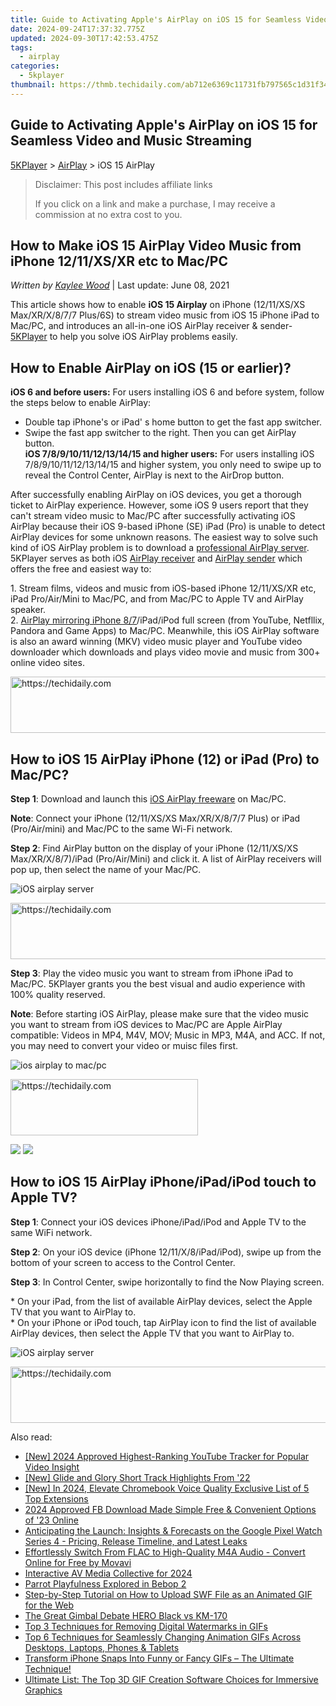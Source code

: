 ```yaml
---
title: Guide to Activating Apple's AirPlay on iOS 15 for Seamless Video and Music Streaming
date: 2024-09-24T17:37:32.775Z
updated: 2024-09-30T17:42:53.475Z
tags:
  - airplay
categories:
  - 5kplayer
thumbnail: https://thmb.techidaily.com/ab712e6369c11731fb797565c1d31f34a50ed98f4e3e4e20f2e0bcfb8f432b00.jpg
---
```


## Guide to Activating Apple's AirPlay on iOS 15 for Seamless Video and Music Streaming

[5KPlayer](https://tools.techidaily.com/5kplayer/products/) \> [AirPlay](https://tools.techidaily.com/5kplayer/airplay/) \> iOS 15 AirPlay

>  Disclaimer: This post includes affiliate links
>
>  If you click on a link and make a purchase, I may receive a commission at no extra cost to you.
>

## How to Make iOS 15 AirPlay Video Music from iPhone 12/11/XS/XR etc to Mac/PC

 _Written by [Kaylee Wood](https://www.quora.com/profile/Amanda-Hu-21)_ | Last update: June 08, 2021

This article shows how to enable **iOS 15 Airplay** on iPhone (12/11/XS/XS Max/XR/X/8/7/7 Plus/6S) to stream video music from iOS 15 iPhone iPad to Mac/PC, and introduces an all-in-one iOS AirPlay receiver & sender- [5KPlayer](https://tools.techidaily.com/5kplayer/products/) to help you solve iOS AirPlay problems easily. 

##  How to Enable AirPlay on iOS (15 or earlier)?

**iOS 6 and before users:** For users installing iOS 6 and before system, follow the steps below to enable AirPlay:

* Double tap iPhone's or iPad' s home button to get the fast app switcher.
* Swipe the fast app switcher to the right. Then you can get AirPlay button.  
**iOS 7/8/9/10/11/12/13/14/15 and higher users:** For users installing iOS 7/8/9/10/11/12/13/14/15 and higher system, you only need to swipe up to reveal the Control Center, AirPlay is next to the AirDrop button.

After successfully enabling AirPlay on iOS devices, you get a thorough ticket to AirPlay experience. However, some iOS 9 users report that they can't stream video music to Mac/PC after successfully activating iOS AirPlay because their iOS 9-based iPhone (SE) iPad (Pro) is unable to detect AirPlay devices for some unknown reasons. The easiest way to solve such kind of iOS AirPlay problem is to download a [professional AirPlay server](https://tools.techidaily.com/5kplayer/airplay/). 5KPlayer serves as both iOS [AirPlay receiver](https://tools.techidaily.com/5kplayer/airplay/) and [AirPlay sender](https://tools.techidaily.com/5kplayer/airplay/) which offers the free and easiest way to: 

1\. Stream films, videos and music from iOS-based iPhone 12/11/XS/XR etc, iPad Pro/Air/Mini to Mac/PC, and from Mac/PC to Apple TV and AirPlay speaker.   
2\. [AirPlay mirroring iPhone 8/7](https://tools.techidaily.com/5kplayer/airplay/)/iPad/iPod full screen (from YouTube, Netfllix, Pandora and Game Apps) to Mac/PC. Meanwhile, this iOS AirPlay software is also an award winning (MKV) video music player and YouTube video downloader which downloads and plays video movie and music from 300+ online video sites.

<!-- affiliate ads begin -->
<a href="https://appsumo.8odi.net/c/5597632/2049383/7443" target="_top" id="2049383">
  <img src="//a.impactradius-go.com/display-ad/7443-2049383" border="0" alt="https://techidaily.com" width="728" height="90"/>
</a>
<img height="0" width="0" src="https://appsumo.8odi.net/i/5597632/2049383/7443" style="position:absolute;visibility:hidden;" border="0" />
<!-- affiliate ads end -->

##  How to iOS 15 AirPlay iPhone (12) or iPad (Pro) to Mac/PC?

**Step 1**: Download and launch this [iOS AirPlay freeware](https://tools.techidaily.com/5kplayer/products/) on Mac/PC. 

**Note**: Connect your iPhone (12/11/XS/XS Max/XR/X/8/7/7 Plus) or iPad (Pro/Air/mini) and Mac/PC to the same Wi-Fi network.

**Step 2**: Find AirPlay button on the display of your iPhone (12/11/XS/XS Max/XR/X/8/7)/iPad (Pro/Air/Mini) and click it. A list of AirPlay receivers will pop up, then select the name of your Mac/PC. 

![iOS airplay server](https://www.5kplayer.com/airplay/img/5kplayer.jpg) 

<!-- affiliate ads begin -->
<a href="https://wigfever.sjv.io/c/5597632/2014851/22899" target="_top" id="2014851">
  <img src="//a.impactradius-go.com/display-ad/22899-2014851" border="0" alt="https://techidaily.com" width="728" height="90"/>
</a>
<img height="0" width="0" src="https://wigfever.sjv.io/i/5597632/2014851/22899" style="position:absolute;visibility:hidden;" border="0" />
<!-- affiliate ads end -->

**Step 3**: Play the video music you want to stream from iPhone iPad to Mac/PC. 5KPlayer grants you the best visual and audio experience with 100% quality reserved. 

**Note**: Before starting iOS AirPlay, please make sure that the video music you want to stream from iOS devices to Mac/PC are Apple AirPlay compatible: Videos in MP4, M4V, MOV; Music in MP3, M4A, and ACC. If not, you may need to convert your video or muisc files first. 

![ios airplay to mac/pc](https://www.5kplayer.com/airplay/img/5kplayer-solveairdelay-yxt-030301.jpg)

<!-- affiliate ads begin -->
<a href="https://aligracehair.sjv.io/c/5597632/1868571/19272" target="_top" id="1868571">
  <img src="//a.impactradius-go.com/display-ad/19272-1868571" border="0" alt="https://techidaily.com" width="300" height="90"/>
</a>
<img height="0" width="0" src="https://aligracehair.sjv.io/i/5597632/1868571/19272" style="position:absolute;visibility:hidden;" border="0" />
<!-- affiliate ads end -->

[![](https://www.5kplayer.com/airplay/../button/freedownwhitewin.png)](https://tools.techidaily.com/5kplayer/products/) [![](https://www.5kplayer.com/airplay/../button/freedownbackmac.png)](https://tools.techidaily.com/5kplayer/products/) 

##  How to iOS 15 AirPlay iPhone/iPad/iPod touch to Apple TV?

**Step 1**: Connect your iOS devices iPhone/iPad/iPod and Apple TV to the same WiFi network. 

**Step 2**: On your iOS device (iPhone 12/11/X/8/iPad/iPod), swipe up from the bottom of your screen to access to the Control Center.

**Step 3**: In Control Center, swipe horizontally to find the Now Playing screen.

\* On your iPad, from the list of available AirPlay devices, select the Apple TV that you want to AirPlay to.  
 \* On your iPhone or iPod touch, tap AirPlay icon to find the list of available AirPlay devices, then select the Apple TV that you want to AirPlay to. 

![iOS airplay server](https://www.5kplayer.com/airplay/img/ios10-airplay-mirroring.jpg)

<!-- affiliate ads begin -->
<a href="https://appsumo.8odi.net/c/5597632/2151865/7443" target="_top" id="2151865">
  <img src="//a.impactradius-go.com/display-ad/7443-2151865" border="0" alt="https://techidaily.com" width="728" height="90"/>
</a>
<img height="0" width="0" src="https://appsumo.8odi.net/i/5597632/2151865/7443" style="position:absolute;visibility:hidden;" border="0" />
<!-- affiliate ads end -->

<ins class="adsbygoogle"
     style="display:block"
     data-ad-format="autorelaxed"
     data-ad-client="ca-pub-7571918770474297"
     data-ad-slot="1223367746"></ins>

<ins class="adsbygoogle"
     style="display:block"
     data-ad-client="ca-pub-7571918770474297"
     data-ad-slot="8358498916"
     data-ad-format="auto"
     data-full-width-responsive="true"></ins>

<span class="atpl-alsoreadstyle">Also read:</span>
<div><ul>
<li><a href="https://eaxpv-info.techidaily.com/new-2024-approved-highest-ranking-youtube-tracker-for-popular-video-insight/"><u>[New] 2024 Approved Highest-Ranking YouTube Tracker for Popular Video Insight</u></a></li>
<li><a href="https://fox-boxes.techidaily.com/new-glide-and-glory-short-track-highlights-from-22/"><u>[New] Glide and Glory Short Track Highlights From '22</u></a></li>
<li><a href="https://fox-direct.techidaily.com/new-in-2024-elevate-chromebook-voice-quality-exclusive-list-of-5-top-extensions/"><u>[New] In 2024, Elevate Chromebook Voice Quality Exclusive List of 5 Top Extensions</u></a></li>
<li><a href="https://facebook-video-recording.techidaily.com/2024-approved-fb-download-made-simple-free-and-convenient-options-of-23-online/"><u>2024 Approved FB Download Made Simple Free & Convenient Options of '23 Online</u></a></li>
<li><a href="https://technical-tips.techidaily.com/anticipating-the-launch-insights-and-forecasts-on-the-google-pixel-watch-series-4-pricing-release-timeline-and-latest-leaks/"><u>Anticipating the Launch: Insights & Forecasts on the Google Pixel Watch Series 4 - Pricing, Release Timeline, and Latest Leaks</u></a></li>
<li><a href="https://win-solutions.techidaily.com/effortlessly-switch-from-flac-to-high-quality-m4a-audio-convert-online-for-free-by-movavi/"><u>Effortlessly Switch From FLAC to High-Quality M4A Audio - Convert Online for Free by Movavi</u></a></li>
<li><a href="https://extra-support.techidaily.com/interactive-av-media-collective-for-2024/"><u>Interactive AV Media Collective for 2024</u></a></li>
<li><a href="https://extra-hints.techidaily.com/parrot-playfulness-explored-in-bebop-2/"><u>Parrot Playfulness Explored in Bebop 2</u></a></li>
<li><a href="https://media-tips.techidaily.com/step-by-step-tutorial-on-how-to-upload-swf-file-as-an-animated-gif-for-the-web/"><u>Step-by-Step Tutorial on How to Upload SWF File as an Animated GIF for the Web</u></a></li>
<li><a href="https://fox-cloud.techidaily.com/the-great-gimbal-debate-hero-black-vs-km-170/"><u>The Great Gimbal Debate HERO Black vs KM-170</u></a></li>
<li><a href="https://media-tips.techidaily.com/top-3-techniques-for-removing-digital-watermarks-in-gifs/"><u>Top 3 Techniques for Removing Digital Watermarks in GIFs</u></a></li>
<li><a href="https://media-tips.techidaily.com/top-6-techniques-for-seamlessly-changing-animation-gifs-across-desktops-laptops-phones-and-tablets/"><u>Top 6 Techniques for Seamlessly Changing Animation GIFs Across Desktops, Laptops, Phones & Tablets</u></a></li>
<li><a href="https://media-tips.techidaily.com/transform-iphone-snaps-into-funny-or-fancy-gifs-the-ultimate-technique/"><u>Transform iPhone Snaps Into Funny or Fancy GIFs – The Ultimate Technique!</u></a></li>
<li><a href="https://media-tips.techidaily.com/ultimate-list-the-top-3d-gif-creation-software-choices-for-immersive-graphics/"><u>Ultimate List: The Top 3D GIF Creation Software Choices for Immersive Graphics</u></a></li>
</ul></div>

